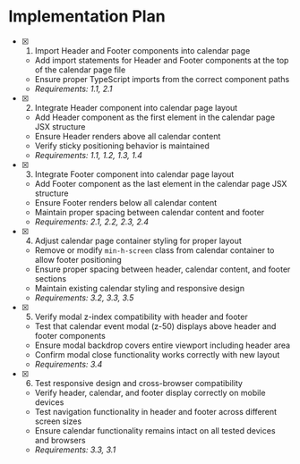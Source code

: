 # Implementation Plan

- [x] 1. Import Header and Footer components into calendar page
  - Add import statements for Header and Footer components at the top of the calendar page file
  - Ensure proper TypeScript imports from the correct component paths
  - _Requirements: 1.1, 2.1_

- [x] 2. Integrate Header component into calendar page layout
  - Add Header component as the first element in the calendar page JSX structure
  - Ensure Header renders above all calendar content
  - Verify sticky positioning behavior is maintained
  - _Requirements: 1.1, 1.2, 1.3, 1.4_

- [x] 3. Integrate Footer component into calendar page layout
  - Add Footer component as the last element in the calendar page JSX structure
  - Ensure Footer renders below all calendar content
  - Maintain proper spacing between calendar content and footer
  - _Requirements: 2.1, 2.2, 2.3, 2.4_

- [x] 4. Adjust calendar page container styling for proper layout
  - Remove or modify `min-h-screen` class from calendar container to allow footer positioning
  - Ensure proper spacing between header, calendar content, and footer sections
  - Maintain existing calendar styling and responsive design
  - _Requirements: 3.2, 3.3, 3.5_

- [x] 5. Verify modal z-index compatibility with header and footer
  - Test that calendar event modal (z-50) displays above header and footer components
  - Ensure modal backdrop covers entire viewport including header area
  - Confirm modal close functionality works correctly with new layout
  - _Requirements: 3.4_

- [x] 6. Test responsive design and cross-browser compatibility
  - Verify header, calendar, and footer display correctly on mobile devices
  - Test navigation functionality in header and footer across different screen sizes
  - Ensure calendar functionality remains intact on all tested devices and browsers
  - _Requirements: 3.3, 3.1_